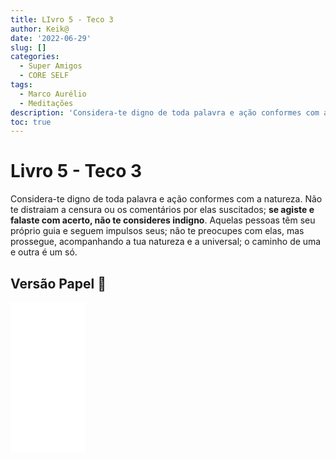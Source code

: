 ```yaml
---
title: LIvro 5 - Teco 3
author: Keik@
date: '2022-06-29'
slug: []
categories:
  - Super Amigos
  - CORE SELF
tags:
  - Marco Aurélio
  - Meditações
description: 'Considera-te digno de toda palavra e ação conformes com a natureza.'
toc: true
---
```


# Livro 5 - Teco 3

Considera-te digno de toda palavra e ação conformes com a natureza. Não te distraiam a censura ou os comentários por elas suscitados; **se agiste e falaste com acerto, não te consideres indigno**. Aquelas pessoas têm seu próprio guia e seguem impulsos seus; não te preocupes com elas, mas prossegue, acompanhando a tua natureza e a universal; o caminho de uma e outra é um só.

## Versão Papel :book:
<iframe style="width:120px;height:240px;" marginwidth="0" marginheight="0" scrolling="no" frameborder="0" src="//ws-na.amazon-adsystem.com/widgets/q?ServiceVersion=20070822&OneJS=1&Operation=GetAdHtml&MarketPlace=BR&source=ss&ref=as_ss_li_til&ad_type=product_link&tracking_id=mundodekeika-20&language=pt_BR&marketplace=amazon&region=BR&placement=B092FVY4BB&asins=B092FVY4BB&linkId=37c5ec14221f61f811029aa88b520891&show_border=true&link_opens_in_new_window=true"></iframe>